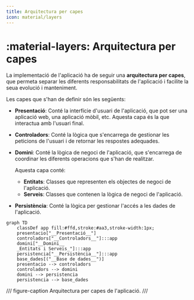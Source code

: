 ```yaml
---
title: Arquitectura per capes
icon: material/layers
---
```


# :material-layers: Arquitectura per capes
La implementació de l'aplicació ha de seguir una __arquitectura per capes__,
que permeta separar les diferents responsabilitats de l'aplicació i facilite
la seua evolució i manteniment.

Les capes que s'han de definir són les següents:

- __Presentació__: Conté la interfície d'usuari de l'aplicació, que pot ser una
    aplicació web, una aplicació mòbil, etc. Aquesta capa és la que interactua
    amb l'usuari final.

- __Controladors__: Conté la lògica que s'encarrega de gestionar les peticions
    de l'usuari i de retornar les respostes adequades.

- __Domini__: Conté la lògica de negoci de l'aplicació, que s'encarrega de
    coordinar les diferents operacions que s'han de realitzar.

    Aquesta capa conté:

    - __Entitats__: Classes que representen els objectes de negoci de l'aplicació.
    - __Serveis__: Classes que contenen la lògica de negoci de l'aplicació.

- __Persistència__: Conté la lògica per gestionar l'accés a les dades de l'aplicació.

```mermaid
graph TD
    classDef app fill:#ffd,stroke:#aa3,stroke-width:1px;
    presentacio["__Presentació__"]
    controladors["__Controladors__"]:::app
    domini["__Domini__
    _Entitats i Serveis_"]:::app
    persistencia["__Persistència__"]:::app
    base_dades[("__Base de dades__")]
    presentacio --> controladors
    controladors --> domini
    domini --> persistencia
    persistencia --> base_dades
```
/// figure-caption
Arquitectura per capes de l'aplicació.
///
